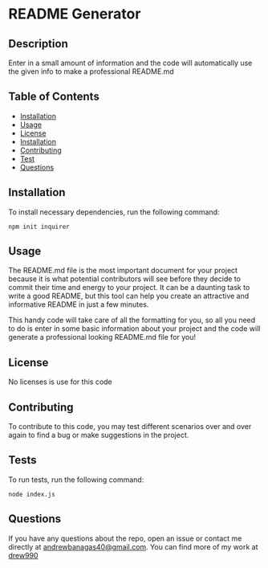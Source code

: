 # README Generator

## Description

Enter in a small amount of information and the code will automatically use the given info to make a professional README.md

## Table of Contents

- [Installation](#installation)
- [Usage](#usage)
- [License](#license)
- [Installation](#installation)
- [Contributing](#contributing)
- [Test](#test)
- [Questions](#questions)

## Installation

To install necessary dependencies, run the following command:

```
npm init inquirer
```

## Usage

The README.md file is the most important document for your project because it is what potential contributors will see before they decide to commit their time and energy to your project. It can be a daunting task to write a good README, but this tool can help you create an attractive and informative README in just a few minutes.

This handy code will take care of all the formatting for you, so all you need to do is enter in some basic information about your project and the code will generate a professional looking README.md file for you!

## License

No licenses is use for this code

## Contributing

To contribute to this code, you may test different scenarios over and over again to find a bug or make suggestions in the project.

## Tests

To run tests, run the following command:

```
node index.js
```

## Questions

If you have any questions about the repo, open an issue or contact me directly at andrewbanagas40@gmail.com. You can find more of my work at [drew990](https://github.com/drew990/)
